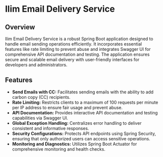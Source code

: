 # Ilim Email Delivery Service


## Overview
Ilim Email Delivery Service is a robust Spring Boot application designed to handle email sending operations efficiently. It incorporates essential features like rate limiting to prevent abuse and integrates Swagger UI for comprehensive API documentation and testing. The application ensures secure and scalable email delivery with user-friendly interfaces for developers and administrators.

## Features
- **Send Emails with CC:** Facilitates sending emails with the ability to add carbon copy (CC) recipients.
- **Rate Limiting:** Restricts clients to a maximum of 100 requests per minute per IP address to ensure fair usage and prevent abuse.
- **API Documentation:** Provides interactive API documentation and testing capabilities via Swagger UI.
- **Global Exception Handling:** Centralizes error handling to deliver consistent and informative responses.
- **Security Configurations:** Protects API endpoints using Spring Security, ensuring that only authorized users can access sensitive operations.
- **Monitoring and Diagnostics:** Utilizes Spring Boot Actuator for comprehensive monitoring and health checks.
